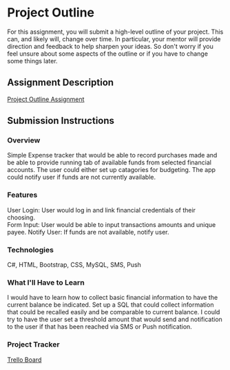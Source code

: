 # Project Outline
For this assignment, you will submit a high-level outline of your project. This can, and likely will, change over time. In particular, your mentor will provide direction and feedback to help sharpen your ideas. So don't worry if you feel unsure about some aspects of the outline or if you have to change some things later.

## Assignment Description
[Project Outline Assignment](https://education.launchcode.org/liftoff/modules/assignments/project-outline)

## Submission Instructions

### Overview
Simple Expense tracker that would be able to record purchases made and be able to provide running tab of available funds from selected financial accounts. The user could either set up catagories for budgeting. The app could notify user if funds are not currently available.

### Features
User Login:  User would log in and link financial credentials of their choosing.  
Form Input:  User would be able to input transactions amounts and unique payee.
Notify User: If funds are not available, notify user.

### Technologies
C#, HTML, Bootstrap, CSS, MySQL, SMS, Push

### What I'll Have to Learn
I would have to learn how to collect basic financial information to have the current balance be indicated.  Set up a SQL that could collect information that could be recalled easily and be comparable to current balance. I could try to have the user set a threshold amount that would send and notification to the user if that has been reached via SMS or Push notification.
### Project Tracker
[Trello Board](https://trello.com/b/CePiHn2t/scrum-board)
